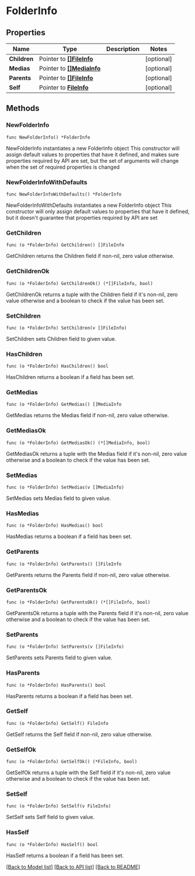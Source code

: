 # FolderInfo

## Properties

Name | Type | Description | Notes
------------ | ------------- | ------------- | -------------
**Children** | Pointer to [**[]FileInfo**](FileInfo.md) |  | [optional] 
**Medias** | Pointer to [**[]MediaInfo**](MediaInfo.md) |  | [optional] 
**Parents** | Pointer to [**[]FileInfo**](FileInfo.md) |  | [optional] 
**Self** | Pointer to [**FileInfo**](FileInfo.md) |  | [optional] 

## Methods

### NewFolderInfo

`func NewFolderInfo() *FolderInfo`

NewFolderInfo instantiates a new FolderInfo object
This constructor will assign default values to properties that have it defined,
and makes sure properties required by API are set, but the set of arguments
will change when the set of required properties is changed

### NewFolderInfoWithDefaults

`func NewFolderInfoWithDefaults() *FolderInfo`

NewFolderInfoWithDefaults instantiates a new FolderInfo object
This constructor will only assign default values to properties that have it defined,
but it doesn't guarantee that properties required by API are set

### GetChildren

`func (o *FolderInfo) GetChildren() []FileInfo`

GetChildren returns the Children field if non-nil, zero value otherwise.

### GetChildrenOk

`func (o *FolderInfo) GetChildrenOk() (*[]FileInfo, bool)`

GetChildrenOk returns a tuple with the Children field if it's non-nil, zero value otherwise
and a boolean to check if the value has been set.

### SetChildren

`func (o *FolderInfo) SetChildren(v []FileInfo)`

SetChildren sets Children field to given value.

### HasChildren

`func (o *FolderInfo) HasChildren() bool`

HasChildren returns a boolean if a field has been set.

### GetMedias

`func (o *FolderInfo) GetMedias() []MediaInfo`

GetMedias returns the Medias field if non-nil, zero value otherwise.

### GetMediasOk

`func (o *FolderInfo) GetMediasOk() (*[]MediaInfo, bool)`

GetMediasOk returns a tuple with the Medias field if it's non-nil, zero value otherwise
and a boolean to check if the value has been set.

### SetMedias

`func (o *FolderInfo) SetMedias(v []MediaInfo)`

SetMedias sets Medias field to given value.

### HasMedias

`func (o *FolderInfo) HasMedias() bool`

HasMedias returns a boolean if a field has been set.

### GetParents

`func (o *FolderInfo) GetParents() []FileInfo`

GetParents returns the Parents field if non-nil, zero value otherwise.

### GetParentsOk

`func (o *FolderInfo) GetParentsOk() (*[]FileInfo, bool)`

GetParentsOk returns a tuple with the Parents field if it's non-nil, zero value otherwise
and a boolean to check if the value has been set.

### SetParents

`func (o *FolderInfo) SetParents(v []FileInfo)`

SetParents sets Parents field to given value.

### HasParents

`func (o *FolderInfo) HasParents() bool`

HasParents returns a boolean if a field has been set.

### GetSelf

`func (o *FolderInfo) GetSelf() FileInfo`

GetSelf returns the Self field if non-nil, zero value otherwise.

### GetSelfOk

`func (o *FolderInfo) GetSelfOk() (*FileInfo, bool)`

GetSelfOk returns a tuple with the Self field if it's non-nil, zero value otherwise
and a boolean to check if the value has been set.

### SetSelf

`func (o *FolderInfo) SetSelf(v FileInfo)`

SetSelf sets Self field to given value.

### HasSelf

`func (o *FolderInfo) HasSelf() bool`

HasSelf returns a boolean if a field has been set.


[[Back to Model list]](../README.md#documentation-for-models) [[Back to API list]](../README.md#documentation-for-api-endpoints) [[Back to README]](../README.md)


